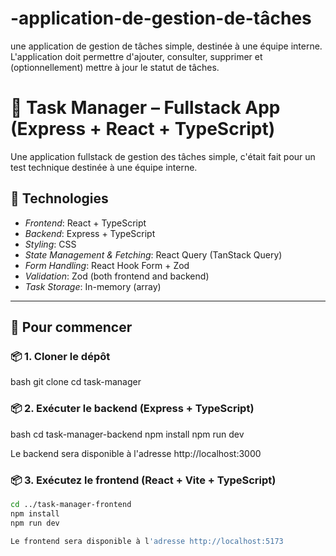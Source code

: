 # -application-de-gestion-de-tâches
une application de gestion de tâches simple, destinée à une équipe interne.
L'application doit permettre d'ajouter, consulter, supprimer et (optionnellement) mettre à jour le statut de tâches.



# 🧩 Task Manager – Fullstack App (Express + React + TypeScript)

Une application fullstack de gestion des tâches simple, c'était fait pour un test technique destinée à une équipe interne.

## 🔧 Technologies

- *Frontend*: React + TypeScript
- *Backend*: Express + TypeScript
- *Styling*: CSS
- *State Management & Fetching*: React Query (TanStack Query)
- *Form Handling*: React Hook Form + Zod
- *Validation*: Zod (both frontend and backend)
- *Task Storage*: In-memory (array)

---

## 🚀 Pour commencer

### 📦 1. Cloner le dépôt

bash
git clone <your-repo-url>
cd task-manager

### 📦 2. Exécuter le backend (Express + TypeScript)

bash
cd task-manager-backend
npm install
npm run dev

Le backend sera disponible à l'adresse http://localhost:3000

### 📦 3. Exécutez le frontend (React + Vite + TypeScript)

```bash
cd ../task-manager-frontend
npm install
npm run dev

Le frontend sera disponible à l'adresse http://localhost:5173
